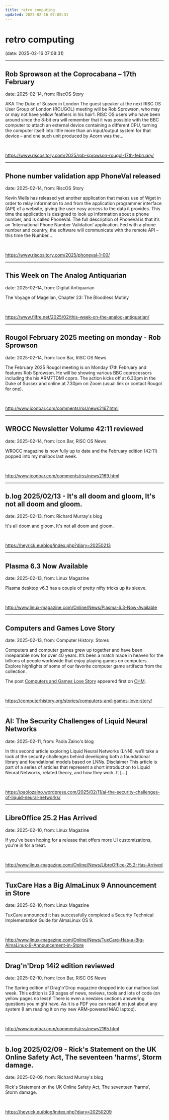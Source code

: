 ```yaml
---
title: retro computing
updated: 2025-02-16 07:08:31
---
```


# retro computing

(date: 2025-02-16 07:08:31)

---

## Rob Sprowson at the Coprocabana – 17th February

date: 2025-02-14, from: RiscOS Story

AKA The Duke of Sussex in London The guest speaker at the next RISC OS User Group of London (ROUGOL) meeting will be Rob Sprowson, who may or may not have yellow feathers in his hair1. RISC OS users who have been around since the 8-bit era will remember that it was possible with the BBC computer to attach an external device containing a different CPU, turning the computer itself into little more than an input/output system for that device &#8211; and one such unit produced by Acorn was the&#8230; 

<br> 

<https://www.riscository.com/2025/rob-sprowson-rougol-17th-february/>

---

## Phone number validation app PhoneVal released

date: 2025-02-14, from: RiscOS Story

Kevin Wells has released yet another application that makes use of Wget in order to relay information to and from the application programmer interface (API) of a website, giving the user easy access to the data it provides. This time the application is designed to look up information about a phone number, and is called PhoneVal. The full description of PhoneVal is that it&#8217;s an &#8216;International Phone Number Validation&#8217; application. Fed with a phone number and country, the software will communicate with the remote API &#8211; this time the Number&#8230; 

<br> 

<https://www.riscository.com/2025/phoneval-1-00/>

---

## This Week on The Analog Antiquarian

date: 2025-02-14, from: Digital Antiquarian

The Voyage of Magellan, Chapter 23: The Bloodless Mutiny 

<br> 

<https://www.filfre.net/2025/02/this-week-on-the-analog-antiquarian/>

---

## Rougol February 2025 meeting on monday - Rob Sprowson

date: 2025-02-14, from: Icon Bar, RISC OS News

The February 2025 Rougol meeting is on Monday 17th February and features Rob Sprowson. He will be showing various BBC coprocessors including the his ARM7TDMI copro. The action kicks off at 6.30pm in the Duke of Sussex and online at 7.30pm on Zoom (usual link or contact Rougol for one). 

<br> 

<http://www.iconbar.com/comments/rss/news2167.html>

---

## WROCC Newsletter Volume 42:11 reviewed

date: 2025-02-14, from: Icon Bar, RISC OS News

WROCC magazine is now fully up to date and the February edition (42:11) popped into my mailbox last week. 

<br> 

<http://www.iconbar.com/comments/rss/news2169.html>

---

## b.log 2025/02/13 - It's all doom and gloom, It's not all doom and gloom.

date: 2025-02-13, from: Richard Murray's blog

It's all doom and gloom, It's not all doom and gloom. 

<br> 

<https://heyrick.eu/blog/index.php?diary=20250213>

---

## Plasma 6.3 Now Available

date: 2025-02-13, from: Linux Magazine

<p>Plasma desktop v6.3 has a couple of pretty nifty tricks up its sleeve.</p> 

<br> 

<http://www.linux-magazine.com/Online/News/Plasma-6.3-Now-Available>

---

## Computers and Games Love Story

date: 2025-02-13, from: Computer History: Stores

<p>Computers and computer games grew up together and have been inseparable now for over 40 years. It’s been a match made in heaven for the billions of people worldwide that enjoy playing games on computers. Explore highlights of some of our favorite computer game artifacts from the collection.</p>
<p>The post <a href="https://computerhistory.org/stories/computers-and-games-love-story/">Computers and Games Love Story</a> appeared first on <a href="https://computerhistory.org">CHM</a>.</p>
 

<br> 

<https://computerhistory.org/stories/computers-and-games-love-story/>

---

## AI: The Security Challenges of Liquid Neural Networks

date: 2025-02-11, from: Paola Zaino's blog

In this second article exploring Liquid Neural Networks (LNN), we&#8217;ll take a look at the security challenges behind developing both a foundational library and foundational models based on LNNs. Disclaimer This article is part of a series of articles that represent a short introduction to Liquid Neural Networks, related theory, and how they work. It [&#8230;] 

<br> 

<https://paolozaino.wordpress.com/2025/02/11/ai-the-security-challenges-of-liquid-neural-networks/>

---

## LibreOffice 25.2 Has Arrived

date: 2025-02-10, from: Linux Magazine

<p>If you've been hoping for a release that offers more UI customizations, you're in for a treat.</p> 

<br> 

<http://www.linux-magazine.com/Online/News/LibreOffice-25.2-Has-Arrived>

---

## TuxCare Has a Big AlmaLinux 9 Announcement in Store

date: 2025-02-10, from: Linux Magazine

<p>TuxCare announced it has successfully completed a Security Technical Implementation Guide for AlmaLinux OS 9.</p> 

<br> 

<http://www.linux-magazine.com/Online/News/TuxCare-Has-a-Big-AlmaLinux-9-Announcement-in-Store>

---

## Drag'n'Drop 14i2 edition reviewed

date: 2025-02-10, from: Icon Bar, RISC OS News

The Spring edition of Drag'n'Drop magazine dropped into our mailbox last week. This edition is 29 pages of news, reviews, tools and lots of code (on yellow pages no less)! There is even a newbies sections answering questions you might have. As it is a PDF you can read it on just about any system (I am reading it on my new ARM-powered MAC laptop). 

<br> 

<http://www.iconbar.com/comments/rss/news2165.html>

---

## b.log 2025/02/09 - Rick's Statement on the UK Online Safety Act, The seventeen 'harms', Storm damage.

date: 2025-02-09, from: Richard Murray's blog

Rick's Statement on the UK Online Safety Act, The seventeen 'harms', Storm damage. 

<br> 

<https://heyrick.eu/blog/index.php?diary=20250209>

